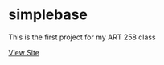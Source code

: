 # simplebase
This is the first project for my ART 258 class

[View Site](https://vivianbui30.github.io/simplebase)